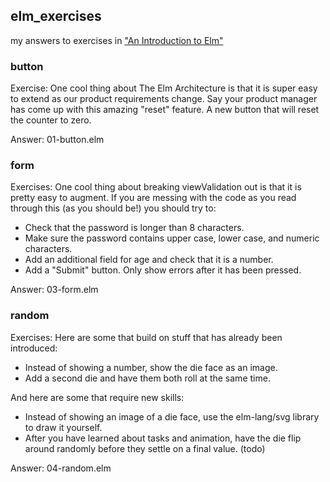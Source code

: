 ## elm_exercises
my answers to exercises in  ["An Introduction to Elm"](https://guide.elm-lang.org/)

### button

Exercise: One cool thing about The Elm Architecture is that it is super easy to extend as our product requirements change. Say your product manager has come up with this amazing "reset" feature. A new button that will reset the counter to zero.

Answer: 01-button.elm

### form

Exercises: One cool thing about breaking viewValidation out is that it is pretty easy to augment. If you are messing with the code as you read through this (as you should be!) you should try to:

* Check that the password is longer than 8 characters.
* Make sure the password contains upper case, lower case, and numeric characters.
* Add an additional field for age and check that it is a number.
* Add a "Submit" button. Only show errors after it has been pressed.

Answer: 03-form.elm

### random

Exercises: Here are some that build on stuff that has already been introduced:

* Instead of showing a number, show the die face as an image.
* Add a second die and have them both roll at the same time.

And here are some that require new skills:

* Instead of showing an image of a die face, use the elm-lang/svg library to draw it yourself.
* After you have learned about tasks and animation, have the die flip around randomly before they settle on a final value. (todo)

Answer: 04-random.elm
